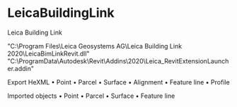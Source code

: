 # LeicaBuildingLink
Leica Building Link

"C:\Program Files\Leica Geosystems AG\Leica Building Link 2020\LeicaBimLinkRevit.dll"
"C:\ProgramData\Autodesk\Revit\Addins\2020\Leica_RevitExtensionLauncher.addin"

Export HeXML
•  Point 
•  Parcel 
•  Surface 
•  Alignment 
•  Feature line 
•  Profile 

Imported objects
•  Point 
•  Parcel 
•  Surface 
•  Feature line 
